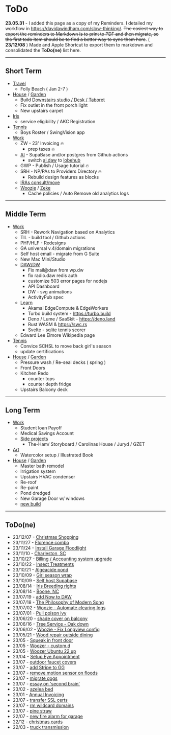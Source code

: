 # ToDo

**23.05.31** - I added this page as a copy of my Reminders. I detailed my workflow in https://davidawindham.com/slow-thinking/. ~~The easiest way to export the reminders to Markdown is to print to PDF and then migrate, so the first todo item should be to find a better way to sync them here~~. ( **23/12/08** ) Made and Apple Shortcut to export them to markdown and consolidated the **ToDo(ne)** list here.

---

## Short Term

- [Travel](/notes/travel)
  - Folly Beach ( Jan 2-7 )
- [House](/notes/house) / [Garden](/notes/garden)
  - Build [Downstairs studio / Desk / Taboret](notes/house/studio)
  - Fix outlet in the front porch light
  - New upstairs carpet
- [Iris](/notes/dogs)
  - service eligibility / AKC Registration
- [Tennis](notes/tennis)
  - Boys Roster / SwingVision app
- [Work](/notes/work)
  - ZW - 23' Invoicing 🔥
    - prep taxes 🔥
  - [AI](/notes/work/projects/ai) - SupaBase and/or postgres from Github actions
    - switch [ai.daw](https://ai.davidawindham.com) to [lobehub](https://github.com/lobehub/lobe-chat)
  - GWP - Publish / Usage tutorial 🔥
  - SRH - NP/PAs to Providers Directory 🔥
    - Rebuild design features as blocks
  - [IRAs consult/move](/notes/work/wealth)
  - [Woozie](/docs/computers/woozie) / [Zeke](/docs/computers/zeke)
    - Cache policies / Auto Remove old analytics logs


---

## Middle Term

- [Work](/notes/work)
  - SRH - Rework Navigation based on Analytics
  - TIL - build tool / Github actions
  - PHF/HLF - Redesigns
  - GA universal v.4/domain migrations
  - Self host email - migrate from G Suite
  - New Mac Mini/Studio
  - [DAW/DW](/docs/computers/woozie)
    - Fix mail@daw from wp.dw
    - fix radio.daw redis auth
    - customize 503 error pages for nodejs
    - API Dashboard
    - DW - svg animations
    - ActivityPub spec
  - [Learn](/lists/now/learning)
    - Akamai EdgeCompute & EdgeWorkers
    - Turbo build system - https://turbo.build
    - Deno / Lume / SaaSkit - https://deno.land
    - Rust WASM & https://swc.rs
    - Svelte - sqlite tennis scorer
  - Edward Lee Elmore Wikipedia page
- [Tennis](/notes/tennis)
  - Convice SCHSL to move back girl's season
  - update certifications
- [House](/notes/house) / [Garden](/notes/garden)
  - Pressure wash / Re-seal decks ( spring )
  - Front Doors
  - Kitchen Redo
    - counter tops
    - counter depth fridge
  - Upstairs Balcony deck

---

## Long Term

- [Work](/notes/work)
  - Student loan Payoff
  - Medical Savings Account
  - [Side projects](notes/work/projects/)
    - The-Ham/ Storyboard / Carolinas House / Juryd / GZET
- [Art](/notes/art)
  - Watercolor setup / Illustrated Book
- [House](/notes/house) / [Garden](/notes/garden)
  - Master bath remodel
  - Irrigation system
  - Upstairs HVAC condenser
  - Re-roof
  - Re-paint
  - Pond dredged
  - New Garage Door w/ windows  
  - [new build](/notes/house/build)

---

## ToDo(ne)

- 23/12/07 - [Christmas Shopping](/lists/shopping)
- 23/11/27 - [Florence combo](/notes/tennis)
- 23/11/24 - [Install Garage Floodlight](/notes/house)
- 23/11/10 - [Charleston, SC](/notes/travel)
- 23/10/27 - [Billing / Accounting system upgrade](/notes/work)
- 23/10/22 - [Insect Treatments](/notes/house)
- 23/10/21 - [Algeacide pond](/notes/garden)
- 23/10/09 - [Girl season wrap](/notes/tennis)
- 23/10/09 - [Self host Supabase](/notes/work/projects/ai)
- 23/08/14 - [Iris Breeding rights](/notes/dogs)
- 23/08/14 - [Boone, NC](/notes/travel)
- 23/07/19 - [add Now to DAW](/docs/computers/woozie)
- 23/07/18 - [The Philosophy of Modern Song](https://en.wikipedia.org/wiki/The_Philosophy_of_Modern_Song)
- 23/07/02 - [Woozie - Automate clearing logs](/docs/computers/woozie)
- 23/07/01 - [Pull poison ivy](/notes/garden)
- 23/06/20 - [shade cover on balcony](/lists/index.md)
- 23/06/16 - [Tree Service - Oak down](/posts/white-oak)
- 23/06/02 - [Woozie - Fix Longview config](/docs/computers/woozie)
- 23/05/21 - [Wood repair outside dining](/notes/house)
- 23/05 - [Squeak in front door](/notes/house)
- 23/05 - [Woozer - custom.d](/docs/computers/woozer)
- 23/05 - [Woozer Ubuntu 22 up](/docs/computers/woozer)
- 23/04 - [Setup Eye Appointment](/notes/health)
- 23/07 - [outdoor faucet covers](/notes/house)
- 23/07 - [add Stripe to GG](/docs/computers/zeke)
- 23/07 - [remove motion sensor on floods](/notes/house)
- 23/07 - [migrate gogs](/lists/index.md)
- 23/07 - [essay on 'second brain'](https://davidawindham.com/a-second-brain/)
- 23/02 - [azelea bed](/notes/garden)
- 23/01 - [Annual Invoicing](/notes/work)
- 23/07 - [transfer SSL certs](/docs/computers/zeke)
- 23/07 - [rm wildcard domains](/docs/computers/zeke)
- 23/07 - [pine straw](/notes/house)
- 22/07 - [new fire alarm for garage](/notes/house)
- 22/12 - [christmas cards](/notes/health)
- 22/03 - [truck transmission](https://davidawindham.com/automobiles/)